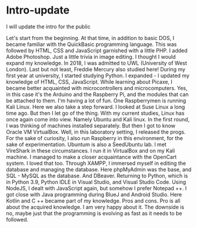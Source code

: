 # Intro-update
I will update the intro for the public

Let's start from the beginning. At that time, in addition to basic DOS, I became familiar with the QuickBasic programming language. This was followed by HTML, CSS and JavaScript garnished with a little PHP.
I added Adobe Photoshop. Just a little trivia in image editing.
I thought I would expand my knowledge. In 2018, I was admitted to UWL (University of West London). Last but not least, Freddie Mercury also studied here!
During my first year at university, I started studying Python. I expanded - I updated my knowledge of HTML, CSS, JavaScript. While learning about Picaxe, I became better acquainted with microcontrollers and microcomputers. Yes, in this case it's the Arduino and the Raspberry Pi, and the modules that can be attached to them. I'm having a lot of fun. One Raspberrymen is running Kali Linux.
Here we also take a step forward. I looked at Suse Linux a long time ago. But then I let go of the thing. With my current studies, Linux has once again come into view.
Namely Ubuntu and Kali linux. In the first round, I was thinking of machines installed separately. But then I got to know Oracle VM VirtualBox. Well, in this laboratory setting, I released the progs.
For the sake of curiosity, I also run Raspberry in this environment, for the sake of experimentation.
Ubuntum is also a SeedUbuntu lab.
I met VireShark in these circumstances.
I run it in VirtualBox and on my Kali machine.
I managed to make a closer acquaintance with the OpenCart system. I loved that too.
Through XAMPP, I immersed myself in editing the database and managing the database. Here phpMyAdmin was the base, and SQL - MySQL as the database. And DBeaver.
Returning to Python, which is in Python 3.9, Python IDLE in Visual Studio, and Visual Studio Code.
Using NodeJS, I dealt with JavaScript again,
but somehow I prefer Notepad ++.
I got close with Java programming during BlueJ and Android Studio. Here Kotlin and C ++ became part of my knowledge.
Pros and cons. Pro is all about the acquired knowledge. I am very happy about it. The downside is no, maybe just that the programming is evolving as fast as it needs to be followed.

